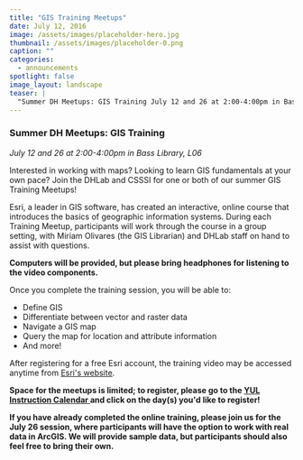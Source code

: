 ```yaml
---
title: "GIS Training Meetups"
date: July 12, 2016
image: /assets/images/placeholder-hero.jpg
thumbnail: /assets/images/placeholder-0.png
caption: ""
categories: 
  - announcements
spotlight: false 
image_layout: landscape
teaser: |
  "Summer DH Meetups: GIS Training July 12 and 26 at 2:00-4:00pm in Bass Library, L06 Interested in working with maps? Looking to learn GIS fundamentals at your own pace? Join the DHLab and CSSSI for..."
---
```



<h3>Summer DH Meetups: GIS Training</h3>
<em>July 12 and 26 at 2:00-4:00pm in Bass Library, L06</em>
   
Interested in working with maps? Looking to learn GIS fundamentals at your own pace? Join the DHLab and CSSSI for one or both of our summer GIS Training Meetups!

Esri, a leader in GIS software, has created an interactive, online course that introduces the basics of geographic information systems. During each Training Meetup, participants will work through the course in a group setting, with Miriam Olivares (the GIS Librarian) and DHLab staff on hand to assist with questions.

<strong>Computers will be provided, but please bring headphones for listening to the video components.</strong>
   
Once you complete the training session, you will be able to:

<ul>
  <li>
   Define GIS
  </li>
  <li>
   Differentiate between vector and raster data
  </li>
  <li>
   Navigate a GIS map
  </li>
  <li>
   Query the map for location and attribute information
  </li>
  <li>
   And more!
  </li>
</ul>
   
After registering for a free Esri account, the training video may be accessed anytime from <a href="http://training.esri.com/gateway/index.cfm?fa=catalog.webcoursedetail&amp;courseid=2500" target="_blank"> Esri's website</a>.
   
<strong>Space for the meetups is limited; to register, please go to the
  <a href="http://csssi.yale.edu/instruction/workshop-and-instruction-calendar" target="_blank">
    YUL Instruction Calendar
  </a>
  and click on the day(s) you'd like to register!
</strong>

**If you have already completed the online training, please join us for the July 26 session, where participants will have the option to work with real data in ArcGIS. We will provide sample data, but participants should also feel free to bring their own.**
